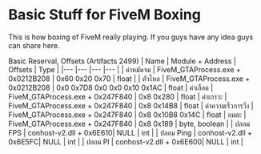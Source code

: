 # Basic Stuff for FiveM Boxing
 This is how boxing of FiveM really playing. If you guys have any idea guys can share here.

Basic Reserval, Offsets (Artifacts 2499)
| Name | Module + Address | Offsets | Type |
|---   |---               |---      |---   |
| ค่าหมัดจม | FiveM_GTAProcess.exe + 0x0212B208 | 0x60 0x20 0x70 | float |
| ตัวไหล | FiveM_GTAProcess.exe + 0x0212B208 | 0x0 0x7D8 0x0 0x0 0x10 0x1AC | float
| ค่าเลือด | FiveM_GTAProcess.exe + 0x247F840 | 0x8 0x280 | float
| ค่าเกราะ | FiveM_GTAProcess.exe + 0x247F840 | 0x8 0x14B8 | float
| ค่าความเร็วการวิ่ง | FiveM_GTAProcess.exe + 0x247F840 | 0x8 0x10B8 0x14C | float
| อมตะ | FiveM_GTAProcess.exe + 0x247F840 | 0x8 0x189 | byte, boolean |
| ปลอม FPS | conhost-v2.dll + 0x6E610| NULL | int |
| ปลอม Ping | conhost-v2.dll + 0x6E5FC| NULL | int |
| ปลอม Pl | conhost-v2.dll + 0x6E600| NULL | int |
